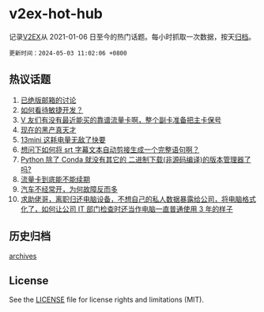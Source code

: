 # v2ex-hot-hub

 记录[V2EX](https://www.v2ex.com/)从 2021-01-06 日至今的热门话题。每小时抓取一次数据，按天[归档](archives)。

`更新时间：2024-05-03 11:02:06 +0800`

## 热议话题

1. [已绝版邮箱的讨论](https://www.v2ex.com/t/1037404)
1. [如何看待敏捷开发？](https://www.v2ex.com/t/1037358)
1. [V 友们有没有最近能买的靠谱流量卡啊，整个副卡准备把主卡保号](https://www.v2ex.com/t/1037435)
1. [现在的黑产真天才](https://www.v2ex.com/t/1037374)
1. [13mini 这耗电量无敌了快要](https://www.v2ex.com/t/1037359)
1. [想问下如何将 srt 字幕文本自动剪接生成一个完整语句啊？](https://www.v2ex.com/t/1037383)
1. [Python 除了 Conda 就没有其它的 二进制下载(非源码编译)的版本管理器了吗?](https://www.v2ex.com/t/1037480)
1. [流量卡到底能不能续期](https://www.v2ex.com/t/1037377)
1. [汽车不经常开，为何故障反而多](https://www.v2ex.com/t/1037418)
1. [求助佬哥，离职归还电脑设备，不想自己的私人数据暴露给公司，将电脑格式化了，如何让公司 IT 部门检查时还当作电脑一直普通使用 3 年的样子](https://www.v2ex.com/t/1037447)

## 历史归档

[archives](archives)

## License

See the [LICENSE](LICENSE) file for license rights and limitations (MIT).
